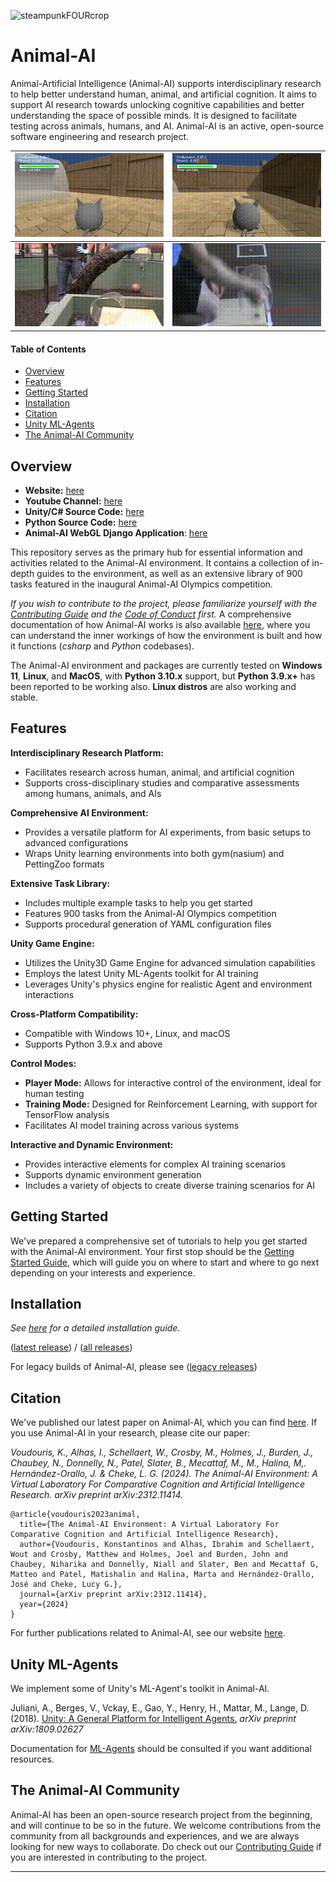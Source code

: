 ![steampunkFOURcrop](https://github.com/Kinds-of-Intelligence-CFI/animal-ai/assets/65875290/df798f4a-cb2c-416f-a150-093b9382a621)

# Animal-AI

Animal-Artificial Intelligence (Animal-AI) supports interdisciplinary research to help better understand human, animal, and artificial cognition. It aims to support AI research towards unlocking cognitive capabilities and better understanding the space of possible minds. It is designed to facilitate testing across animals, humans, and AI. Animal-AI is an active, open-source software engineering and research project.

| ![agent-cyl-fail](project/figs/agent-cyl-fail.gif) | ![agent-cyl-pass](project/figs/agent-cyl-pass.gif) |
|---|---|
| ![animal-cyl-fail](project/figs/animal-cyl-fail.gif) | ![animal-cyl-pass](project/figs/animal-cyl-pass.gif) |


#### Table of Contents

- [Overview](#overview)
- [Features](#features)
- [Getting Started](#getting-started)
- [Installation](#installation)
- [Citation](#citation)
- [Unity ML-Agents](#unity-ml-agents)
- [The Animal-AI Community](#the-animal-ai-community)


## Overview

- **Website:** [here](https://sites.google.com/csah.cam.ac.uk/animalai/)
- **Youtube Channel:** [here](https://www.youtube.com/@CFIKinds-Of-Intelligence/featured)
- **Unity/C# Source Code:** [here](https://github.com/Kinds-of-Intelligence-CFI/animal-ai-unity-project)
- **Python Source Code:** [here](https://github.com/Kinds-of-Intelligence-CFI/animal-ai-package)
- **Animal-AI WebGL Django Application**: [here](https://github.com/Kinds-of-Intelligence-CFI/aai-webgl-django)

This repository serves as the primary hub for essential information and activities related to the Animal-AI environment. It contains a collection of in-depth guides to the environment, as well as an extensive library of 900 tasks featured in the inaugural Animal-AI Olympics competition.

_If you wish to contribute to the project, please familiarize yourself with the [Contributing Guide](CONTRIBUTING.md) and the [Code of Conduct](CODE_OF_CONDUCT.md) first._ A comprehensive documentation of how Animal-AI works is also available [here](docs/Technical-Overview.md), where you can understand the inner workings of how the environment is built and how it functions (_csharp_ and _Python_ codebases).

The Animal-AI environment and packages are currently tested on **Windows 11**, **Linux**, and **MacOS**, with **Python 3.10.x** support, but **Python 3.9.x+** has been reported to be working also. **Linux distros** are also working and stable. 


## Features

**Interdisciplinary Research Platform:**
- Facilitates research across human, animal, and artificial cognition
- Supports cross-disciplinary studies and comparative assessments among humans, animals, and AIs

**Comprehensive AI Environment:**
- Provides a versatile platform for AI experiments, from basic setups to advanced configurations
- Wraps Unity learning environments into both gym(nasium) and PettingZoo formats

**Extensive Task Library:**
- Includes multiple example tasks to help you get started
- Features 900 tasks from the Animal-AI Olympics competition
- Supports procedural generation of YAML configuration files

**Unity Game Engine:**
- Utilizes the Unity3D Game Engine for advanced simulation capabilities
- Employs the latest Unity ML-Agents toolkit for AI training
- Leverages Unity's physics engine for realistic Agent and environment interactions

**Cross-Platform Compatibility:**
- Compatible with Windows 10+, Linux, and macOS
- Supports Python 3.9.x and above

**Control Modes:**
- **Player Mode:** Allows for interactive control of the environment, ideal for human testing
- **Training Mode:** Designed for Reinforcement Learning, with support for TensorFlow analysis
- Facilitates AI model training across various systems

**Interactive and Dynamic Environment:**
- Provides interactive elements for complex AI training scenarios
- Supports dynamic environment generation
- Includes a variety of objects to create diverse training scenarios for AI


## Getting Started

We've prepared a comprehensive set of tutorials to help you get started with the Animal-AI environment. Your first stop should be the [Getting Started Guide](/docs/gettingStarted/Getting-Started.md), which will guide you on where to start and where to go next depending on your interests and experience.


## Installation

*See [here](/docs/gettingStarted/Installation-Guide.md) for a detailed installation guide.*

([latest release](https://github.com/Kinds-of-Intelligence-CFI/animal-ai/releases/tag/v4.2.0)) / ([all releases](https://github.com/Kinds-of-Intelligence-CFI/animal-ai/releases))

For legacy builds of Animal-AI, please see ([legacy releases](/project/AAI-Versions-Archive.md))


## Citation

We've published our latest paper on Animal-AI, which you can find [here](https://arxiv.org/abs/2312.11414). If you use Animal-AI in your research, please cite our paper:

 _Voudouris, K., Alhas, I., Schellaert, W., Crosby, M., Holmes, J., Burden, J., Chaubey, N., Donnelly, N., Patel, Slater, B., Mecattaf, M., M., Halina, M,. Hernández-Orallo, J. & Cheke, L. G. (2024). The Animal-AI Environment: A Virtual Laboratory For Comparative Cognition and Artificial Intelligence Research. arXiv preprint arXiv:2312.11414._
```
@article{voudouris2023animal,
  title={The Animal-AI Environment: A Virtual Laboratory For Comparative Cognition and Artificial Intelligence Research},
  author={Voudouris, Konstantinos and Alhas, Ibrahim and Schellaert, Wout and Crosby, Matthew and Holmes, Joel and Burden, John and Chaubey, Niharika and Donnelly, Niall and Slater, Ben and Mecattaf G, Matteo and Patel, Matishalin and Halina, Marta and Hernández-Orallo, José and Cheke, Lucy G.},
  journal={arXiv preprint arXiv:2312.11414},
  year={2024}
}
```
For further publications related to Animal-AI, see our website [here](https://sites.google.com/csah.cam.ac.uk/animalai/resources).


## Unity ML-Agents

We implement some of Unity's ML-Agent's toolkit in Animal-AI.

Juliani, A., Berges, V., Vckay, E., Gao, Y., Henry, H., Mattar, M., Lange, D. (2018). [Unity: A General Platform for Intelligent Agents.](https://arxiv.org/abs/1809.02627) *arXiv preprint arXiv:1809.02627*

Documentation for [ML-Agents](https://github.com/Unity-Technologies/ml-agents) should be consulted if you want additional resources.


## The Animal-AI Community 

Animal-AI has been an open-source research project from the beginning, and will continue to be so in the future. We welcome contributions from the community from all backgrounds and experiences, and we are always looking for new ways to collaborate. Do check out our [Contributing Guide](CONTRIBUTING.md) if you are interested in contributing to the project. 

---
